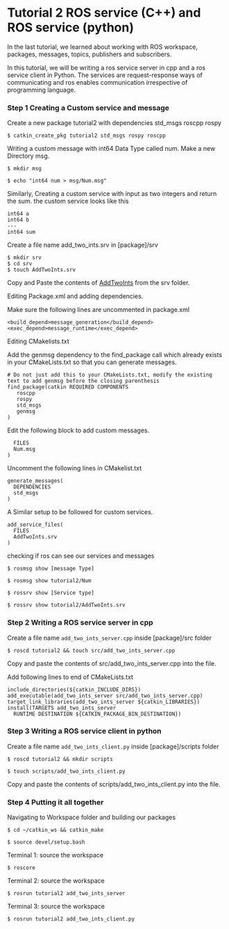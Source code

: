 # Tutorial 2 ROS service (C++) and ROS service (python)
In the last tutorial, we learned about working with ROS workspace, packages, messages, topics, publishers and subscribers.

In this tutorial, we will be writing a ros service server in cpp and a ros service client in Python. The services are request-response ways of communicating and ros enables communication irrespective of programming language.

### Step 1 Creating a Custom service and message
Create a new package tutorial2 with dependencies std_msgs roscpp rospy

`$ catkin_create_pkg tutorial2 std_msgs rospy roscpp`

Writing a custom message with int64 Data Type called num.
Make a new Directory msg.

`$ mkdir msg`

`$ echo "int64 num > msg/Num.msg"`

Similarly, Creating a custom service with input as two integers and return the sum.
the custom service looks like this

```
int64 a
int64 b
---
int64 sum
```

Create a file name add_two_ints.srv in [package]/srv

```
$ mkdir srv
$ cd srv
$ touch AddTwoInts.srv
```

Copy and Paste the contents of [AddTwoInts](tutorial2/srv/AddTwoInts.srv) from the srv folder.

Editing Package.xml and adding dependencies.

Make sure the following lines are uncommented in package.xml
```
<build_depend>message_generation</build_depend>
<exec_depend>message_runtime</exec_depend>
```

Editing CMakelists.txt

Add the genmsg dependency to the find_package call which already exists in your CMakeLists.txt so that you can generate messages.

```
# Do not just add this to your CMakeLists.txt, modify the existing text to add genmsg before the closing parenthesis
find_package(catkin REQUIRED COMPONENTS
   roscpp
   rospy
   std_msgs
   genmsg
)
```

Edit the following block to add custom messages.
```add_message_files(
  FILES
  Num.msg
)
```
Uncomment the following lines in CMakelist.txt
```
generate_messages(
  DEPENDENCIES
  std_msgs
)
```

A Similar setup to be followed for custom services.
```
add_service_files(
  FILES
  AddTwoInts.srv
)
```
checking if ros can see our services and messages

`$ rosmsg show [message Type]`

`$ rosmsg show tutorial2/Num`

`$ rossrv show [Service type]`

`$ rossrv show tutorial2/AddTwoInts.srv`

### Step 2 Writing a ROS service server in cpp

Create a file name `add_two_ints_server.cpp` inside [package]/src folder

`$ roscd tutorial2 && touch src/add_two_ints_server.cpp`

Copy and paste the contents of src/add_two_ints_server.cpp into the file.

Add following lines to end of CMakeLists.txt 
```
include_directories(${catkin_INCLUDE_DIRS})
add_executable(add_two_ints_server src/add_two_ints_server.cpp)
target_link_libraries(add_two_ints_server ${catkin_LIBRARIES})
install(TARGETS add_two_ints_server
  RUNTIME DESTINATION ${CATKIN_PACKAGE_BIN_DESTINATION})
```

### Step 3 Writing a ROS service client in python

Create a file name `add_two_ints_client.py` inside [package]/scripts folder

`$ roscd tutorial2 && mkdir scripts`

`$ touch scripts/add_two_ints_client.py`

Copy and paste the contents of scripts/add_two_ints_client.py into the file.

### Step 4 Putting it all together

Navigating to Workspace folder and building our packages

`$ cd ~/catkin_ws && catkin_make`

`$ source devel/setup.bash`

Terminal 1: source the workspace

`$ roscore`

Terminal 2: source the workspace

`$ rosrun tutorial2 add_two_ints_server`

Terminal 3: source the workspace

`$ rosrun tutorial2 add_two_ints_client.py`
